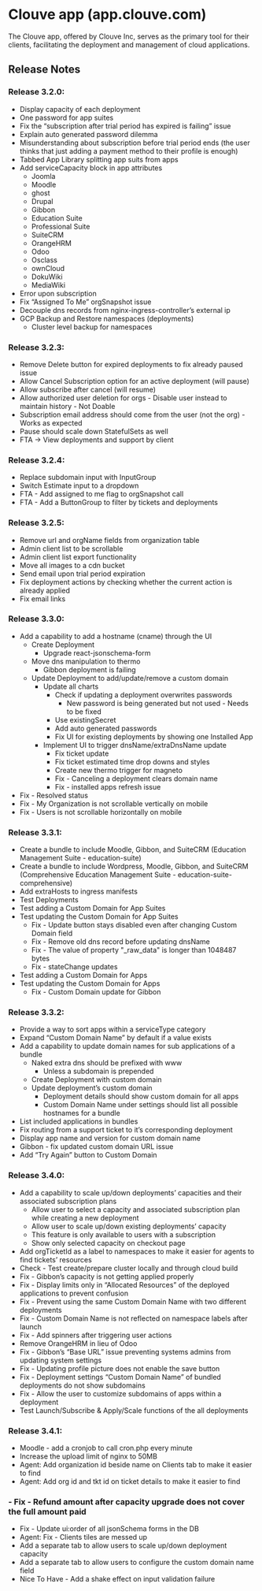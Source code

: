 # Clouve app (app.clouve.com)

The Clouve app, offered by Clouve Inc, serves as the primary tool for their clients, facilitating the deployment and management of cloud applications.

## Release Notes


### Release 3.2.0:

- Display capacity of each deployment
- One password for app suites
- Fix the “subscription after trial period has expired is failing” issue
- Explain auto generated password dilemma
- Misunderstanding about subscription before trial period ends (the user thinks that just adding a payment method to their profile is enough)
- Tabbed App Library splitting app suits from apps
- Add serviceCapacity block in app attributes
    - Joomla
    - Moodle
    - ghost
    - Drupal
    - Gibbon
    - Education Suite
    - Professional Suite
    - SuiteCRM
    - OrangeHRM
    - Odoo
    - Osclass
    - ownCloud
    - DokuWiki
    - MediaWiki
- Error upon subscription
- Fix “Assigned To Me” orgSnapshot issue
- Decouple dns records from nginx-ingress-controller’s external ip
- GCP Backup and Restore namespaces (deployments)
    - Cluster level backup for namespaces


### Release 3.2.3:

- Remove Delete button for expired deployments to fix already paused issue
- Allow Cancel Subscription option for an active deployment (will pause)
- Allow subscribe after cancel (will resume)
- Allow authorized user deletion for orgs - Disable user instead to maintain history - Not Doable
- Subscription email address should come from the user (not the org) - Works as expected
- Pause should scale down StatefulSets as well
- FTA -> View deployments and support by client


### Release 3.2.4:

- Replace subdomain input with InputGroup
- Switch Estimate input to a dropdown
- FTA - Add assigned to me flag to orgSnapshot call
- FTA - Add a ButtonGroup to filter by tickets and deployments


### Release 3.2.5:

- Remove url and orgName fields from organization table
- Admin client list to be scrollable
- Admin client list export functionality
- Move all images to a cdn bucket
- Send email upon trial period expiration
- Fix deployment actions by checking whether the current action is already applied
- Fix email links


### Release 3.3.0:

- Add a capability to add a hostname (cname) through the UI
  - Create Deployment
    - Upgrade react-jsonschema-form
  - Move dns manipulation to thermo
    - Gibbon deployment is failing
  - Update Deployment to add/update/remove a custom domain
    - Update all charts
      - Check if updating a deployment overwrites passwords
        - New password is being generated but not used - Needs to be fixed
      - Use existingSecret
      - Add auto generated passwords
      - Fix UI for existing deployments by showing one Installed App
    - Implement UI to trigger dnsName/extraDnsName update
      - Fix ticket update
      - Fix ticket estimated time drop downs and styles
      - Create new thermo trigger for magneto
      - Fix - Canceling a deployment clears domain name
      - Fix - installed apps refresh issue
- Fix - Resolved status
- Fix - My Organization is not scrollable vertically on mobile
- Fix - Users is not scrollable horizontally on mobile


### Release 3.3.1:

- Create a bundle to include Moodle, Gibbon, and SuiteCRM (Education Management Suite - education-suite)
- Create a bundle to include Wordpress, Moodle, Gibbon, and SuiteCRM (Comprehensive Education Management Suite - education-suite-comprehensive)
- Add extraHosts to ingress manifests
- Test Deployments
- Test adding a Custom Domain for App Suites
- Test updating the Custom Domain for App Suites
  - Fix - Update button stays disabled even after changing Custom Domain field
  - Fix - Remove old dns record before updating dnsName
  - Fix - The value of property "_raw_data" is longer than 1048487 bytes
  - Fix - stateChange updates
- Test adding a Custom Domain for Apps
- Test updating the Custom Domain for Apps
  - Fix - Custom Domain update for Gibbon


### Release 3.3.2:
- Provide a way to sort apps within a serviceType category
- Expand “Custom Domain Name” by default if a value exists
- Add a capability to update domain names for sub applications of a bundle
    - Naked extra dns should be prefixed with www
        - Unless a subdomain is prepended
    - Create Deployment with custom domain
    - Update deployment’s custom domain
        - Deployment details should show custom domain for all apps
        - Custom Domain Name under settings should list all  possible hostnames for a bundle
- List included applications in bundles
- Fix routing from a support ticket to it’s corresponding deployment
- Display app name and version for custom domain name
- Gibbon - fix updated custom domain URL issue
- Add “Try Again” button to Custom Domain


### Release 3.4.0:

- Add a capability to scale up/down deployments’ capacities and their associated subscription plans
    - Allow user to select a capacity and associated subscription plan while creating a new deployment
    - Allow user to scale up/down existing deployments’ capacity
    - This feature is only available to users with a subscription
    - Show only selected capacity on checkout page
- Add orgTicketId as a label to namespaces to make it easier for agents to find tickets’ resources
- Check - Test create/prepare cluster locally and through cloud build
- Fix - Gibbon’s capacity is not getting applied properly
- Fix - Display limits only in “Allocated Resources” of the deployed applications to prevent confusion
- Fix - Prevent using the same Custom Domain Name with two different deployments
- Fix - Custom Domain Name is not reflected on namespace labels after launch
- Fix - Add spinners after triggering user actions
- Remove OrangeHRM in lieu of Odoo
- Fix - Gibbon’s “Base URL” issue preventing systems admins from updating system settings
- Fix - Updating profile picture does not enable the save button
- Fix - Deployment settings “Custom Domain Name” of bundled deployments do not show subdomains
- Fix - Allow the user to customize subdomains of apps within a deployment
- Test Launch/Subscribe & Apply/Scale functions of the all deployments


### Release 3.4.1:

- Moodle - add a cronjob to call cron.php every minute
- Increase the upload limit of nginx to 50MB
- Agent: Add organization id beside name on Clients tab to make it easier to find
- Agent: Add org id and tkt id on ticket details to make it easier to find



### - Fix - Refund amount after capacity upgrade does not cover the full amount paid
- Fix - Update ui:order of all jsonSchema forms in the DB
- Agent: Fix - Clients tiles are messed up
- Add a separate tab to allow users to scale up/down deployment capacity
- Add a separate tab to allow users to configure the custom domain name field
- Nice To Have - Add a shake effect on input validation failure



